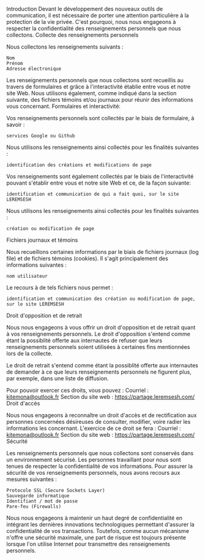 <!-- TITLE: Politique de confidentialité -->
<!-- SUBTITLE: Présentation de la Politique De Confidentialite du site Web Leremsesh.com -->

Introduction
Devant le développement des nouveaux outils de communication, il est nécessaire de porter une attention particulière à la protection de la vie privée. C'est pourquoi, nous nous engageons à respecter la confidentialité des renseignements personnels que nous collectons.
Collecte des renseignements personnels

Nous collectons les renseignements suivants :

    Nom
    Prénom
    Adresse électronique

Les renseignements personnels que nous collectons sont recueillis au travers de formulaires et grâce à l'interactivité établie entre vous et notre site Web. Nous utilisons également, comme indiqué dans la section suivante, des fichiers témoins et/ou journaux pour réunir des informations vous concernant.
Formulaires  et interactivité:

Vos renseignements personnels sont collectés par le biais de formulaire, à savoir :

    services Google ou Github

Nous utilisons les renseignements ainsi collectés pour les finalités suivantes :

    identification des créations et modifications de page

Vos renseignements sont également collectés par le biais de l'interactivité pouvant s'établir entre vous et notre site Web et ce, de la façon suivante:

    identification et communication de qui a fait quoi, sur le site LEREMSESH

Nous utilisons les renseignements ainsi collectés pour les finalités suivantes :

    création ou modification de page

Fichiers journaux et témoins

Nous recueillons certaines informations par le biais de fichiers journaux (log file) et de fichiers témoins (cookies). Il s'agit principalement des informations suivantes :

    nom utilisateur


Le recours à de tels fichiers nous permet :

    identification et communication des création ou modification de page, sur le site LEREMSESH

Droit d'opposition et de retrait

Nous nous engageons à vous offrir un droit d'opposition et de retrait quant à vos renseignements personnels.
Le droit d'opposition s'entend comme étant la possiblité offerte aux internautes de refuser que leurs renseignements personnels soient utilisées à certaines fins mentionnées lors de la collecte.

Le droit de retrait s'entend comme étant la possiblité offerte aux internautes de demander à ce que leurs renseignements personnels ne figurent plus, par exemple, dans une liste de diffusion.

Pour pouvoir exercer ces droits, vous pouvez :
Courriel : kitemona@outlook.fr
Section du site web : https://partage.leremsesh.com/
Droit d'accès

Nous nous engageons à reconnaître un droit d'accès et de rectification aux personnes concernées désireuses de consulter, modifier, voire radier les informations les concernant.
L'exercice de ce droit se fera :
Courriel : kitemona@outlook.fr
Section du site web : https://partage.leremsesh.com/
Sécurité

Les renseignements personnels que nous collectons sont conservés dans un environnement sécurisé. Les personnes travaillant pour nous sont tenues de respecter la confidentialité de vos informations.
Pour assurer la sécurité de vos renseignements personnels, nous avons recours aux mesures suivantes :

    Protocole SSL (Secure Sockets Layer)
    Sauvegarde informatique
    Identifiant / mot de passe
    Pare-feu (Firewalls)

Nous nous engageons à maintenir un haut degré de confidentialité en intégrant les dernières innovations technologiques permettant d'assurer la confidentialité de vos transactions. Toutefois, comme aucun mécanisme n'offre une sécurité maximale, une part de risque est toujours présente lorsque l'on utilise Internet pour transmettre des renseignements personnels. 
